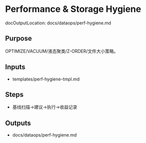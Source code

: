 # Performance & Storage Hygiene

docOutputLocation: docs/dataops/perf-hygiene.md

## Purpose

OPTIMIZE/VACUUM/液态聚类/Z-ORDER/文件大小策略。

## Inputs

- templates/perf-hygiene-tmpl.md

## Steps

- 基线扫描→建议→执行→收益记录

## Outputs

- docs/dataops/perf-hygiene.md
